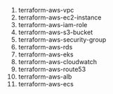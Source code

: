 1. terraform-aws-vpc
2. terraform-aws-ec2-instance
3. terraform-aws-iam-role
4. terraform-aws-s3-bucket
5. terraform-aws-security-group
6. terraform-aws-rds
7. terraform-aws-eks
8. terraform-aws-cloudwatch
9. terraform-aws-route53
10. terraform-aws-alb
11. terraform-aws-ecs
